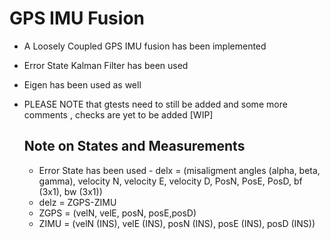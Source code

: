 # GPS IMU Fusion
- A Loosely Coupled GPS IMU fusion has been implemented
- Error State Kalman Filter has been used
- Eigen has been used as well
- PLEASE NOTE that gtests need to still be added and some more comments , checks are yet to be added [WIP]

  ## Note on States and Measurements
  - Error State has been used - delx = (misaligment angles (alpha, beta, gamma), velocity N, velocity E, velocity D, PosN, PosE, PosD, bf (3x1), bw (3x1))
  - delz = ZGPS-ZIMU
  - ZGPS = (velN, velE, posN, posE,posD)
  - ZIMU = (velN (INS), velE (INS), posN (INS), posE (INS), posD (INS))
    
